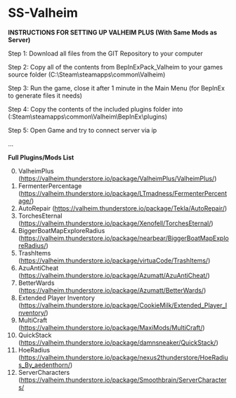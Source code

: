 # SS-Valheim
**INSTRUCTIONS FOR SETTING UP VALHEIM PLUS (With Same Mods as Server)**

Step 1: Download all files from the GIT Repository to your computer

Step 2: Copy all of the contents from BepInExPack_Valheim to your games source folder (C:\Steam\steamapps\common\Valheim)

Step 3: Run the game, close it after 1 minute in the Main Menu  (for BepInEx to generate files it needs)

Step 4: Copy the contents of the included plugins folder into (:Steam\steamapps\common\Valheim\BepInEx\plugins)

Step 5: Open Game and try to connect server via ip

...

**Full Plugins/Mods List**

0. ValheimPlus (https://valheim.thunderstore.io/package/ValheimPlus/ValheimPlus/)
1. FermenterPercentage (https://valheim.thunderstore.io/package/LTmadness/FermenterPercentage/)
2. AutoRepair (https://valheim.thunderstore.io/package/Tekla/AutoRepair/)
3. TorchesEternal (https://valheim.thunderstore.io/package/Xenofell/TorchesEternal/)
4. BiggerBoatMapExploreRadius (https://valheim.thunderstore.io/package/nearbear/BiggerBoatMapExploreRadius/)
5. TrashItems (https://valheim.thunderstore.io/package/virtuaCode/TrashItems/)
6. AzuAntiCheat (https://valheim.thunderstore.io/package/Azumatt/AzuAntiCheat/)
7. BetterWards (https://valheim.thunderstore.io/package/Azumatt/BetterWards/)
8. Extended Player Inventory (https://valheim.thunderstore.io/package/CookieMilk/Extended_Player_Inventory/)
9. MultiCraft (https://valheim.thunderstore.io/package/MaxiMods/MultiCraft/)
10. QuickStack (https://valheim.thunderstore.io/package/damnsneaker/QuickStack/)
11. HoeRadius (https://valheim.thunderstore.io/package/nexus2thunderstore/HoeRadius_By_aedenthorn/)
12. ServerCharacters (https://valheim.thunderstore.io/package/Smoothbrain/ServerCharacters/
